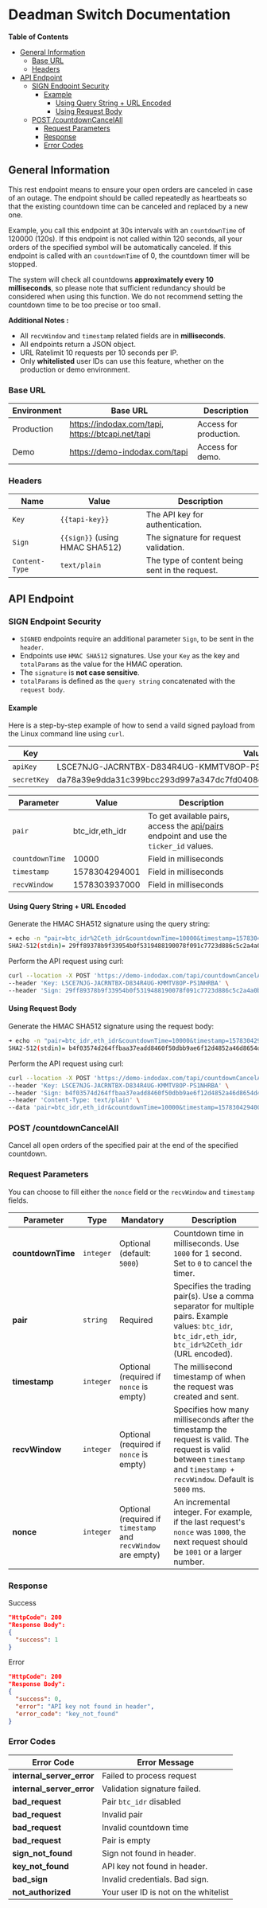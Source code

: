 # Deadman Switch Documentation

**Table of Contents**
- [General Information](#general-information)
	- [Base URL](#base-url)
    - [Headers](#headers)
- [API Endpoint](#api-endpoint)
    - [SIGN Endpoint Security ](#sign-endpoint-security)
        - [Example](#example)
            - [Using Query String + URL Encoded](#using-query-string--url-encoded)
            - [Using Request Body](#using-request-body)
    - [POST /countdownCancelAll](#post-countdowncancelall)
        - [Request Parameters](#request-parameters)
        - [Response](#response)
        - [Error Codes](#error-codes)

## General Information
This rest endpoint means to ensure your open orders are canceled in case of an outage. The endpoint should be called repeatedly as heartbeats so that the existing countdown time can be canceled and replaced by a new one.

Example, you call this endpoint at 30s intervals with an `countdownTime` of 120000 (120s). If this endpoint is not called within 120 seconds, all your orders of the specified symbol will be automatically canceled. If this endpoint is called with an `countdownTime` of 0, the countdown timer will be stopped.

The system will check all countdowns **approximately every 10 milliseconds**, so please note that sufficient redundancy should be considered when using this function. We do not recommend setting the countdown time to be too precise or too small.

**Additional Notes :** 
* All `recvWindow` and `timestamp` related fields are in **milliseconds**.
* All endpoints return a JSON object.
* URL Ratelimit 10 requests per 10 seconds per IP.
* Only **whitelisted** user IDs can use this feature, whether on the production or demo environment.

### Base URL
| **Environment**  | **Base URL**               | **Description**												|
| ---------------- | ------------------------------ | --------------------------------------------------------------------------------------------------------- |
| Production       | https://indodax.com/tapi, https://btcapi.net/tapi     | Access for production. |
| Demo             | https://demo-indodax.com/tapi | Access for demo. |

### Headers

| Name         | Value                                  | Description                                     |
| ---------------| -------------------------------------- | ----------------------------------------------- |
| `Key`        | `{{tapi-key}}`                         | The API key for authentication.                |
| `Sign`       | `{{sign}}` (using HMAC SHA512)         | The signature for request validation.          |
| `Content-Type` | `text/plain`                           | The type of content being sent in the request. |

## API Endpoint 

### SIGN Endpoint Security 
* `SIGNED` endpoints require an additional parameter `Sign`, to be
  sent in the  `header`.
* Endpoints use `HMAC SHA512` signatures.
  Use your `Key` as the key and `totalParams` as the value for the HMAC operation.
* The `signature` is **not case sensitive**.
* `totalParams` is defined as the `query string` concatenated with the
  `request body`. 

#### **Example**
Here is a step-by-step example of how to send a vaild signed payload from the
Linux command line using `curl`.

| Key | Value 
|--|--|
| `apiKey` | LSCE7NJG-JACRNTBX-D834R4UG-KMMTV8OP-PS1NHRBA 
| `secretKey` | da78a39e9dda31c399bcc293d997a347dc7fd0408cb5151931243a302b273ec3238510ea61e11f7c 

| Parameter | Value | Description |
|--|--|--|
|`pair`| btc_idr,eth_idr | To get available pairs, access the [api/pairs](./Public-RestAPI.md#pairs) endpoint and use the `ticker_id` values.
|`countdownTime`| 10000| Field in milliseconds
|`timestamp`| 1578304294001 | Field in milliseconds
|`recvWindow`| 1578303937000 | Field in milliseconds

#### **Using Query String + URL Encoded**

Generate the HMAC SHA512 signature using the query string:

```bash
➜ echo -n "pair=btc_idr%2Ceth_idr&countdownTime=10000&timestamp=1578304294001&recvWindow=1578303937000" | openssl dgst -sha512 -hmac "da78a39e9dda31c399bcc293d997a347dc7fd0408cb5151931243a302b273ec3238510ea61e11f7c"
SHA2-512(stdin)= 29ff89378b9f33954b0f5319488190078f091c7723d886c5c2a4a0b06ef793d7d3b99155d63410203a21355e5e2757cb4e566adbd67ec37b8257a68d8c72877c
```
Perform the API request using curl:
```bash
curl --location -X POST 'https://demo-indodax.com/tapi/countdownCancelAll?pair=btc_idr%2Ceth_idr&countdownTime=10000&timestamp=1578304294001&recvWindow=1578303937000' \
--header 'Key: LSCE7NJG-JACRNTBX-D834R4UG-KMMTV8OP-PS1NHRBA' \
--header 'Sign: 29ff89378b9f33954b0f5319488190078f091c7723d886c5c2a4a0b06ef793d7d3b99155d63410203a21355e5e2757cb4e566adbd67ec37b8257a68d8c72877c'
```

#### **Using Request Body**
Generate the HMAC SHA512 signature using the request body:
```bash
➜ echo -n "pair=btc_idr,eth_idr&countdownTime=10000&timestamp=1578304294001&recvWindow=1578303937000" | openssl dgst -sha512 -hmac "da78a39e9dda31c399bcc293d997a347dc7fd0408cb5151931243a302b273ec3238510ea61e11f7c"
SHA2-512(stdin)= b4f03574d264ffbaa37eadd8460f50dbb9ae6f12d4852a46d8654d472838aaa1de99248e958c904333e61738a00462d49f32bcd3258d8a3defca8c73b8d60d09
```
Perform the API request using curl:

```bash
curl --location -X POST 'https://demo-indodax.com/tapi/countdownCancelAll' \
--header 'Key: LSCE7NJG-JACRNTBX-D834R4UG-KMMTV8OP-PS1NHRBA' \
--header 'Sign: b4f03574d264ffbaa37eadd8460f50dbb9ae6f12d4852a46d8654d472838aaa1de99248e958c904333e61738a00462d49f32bcd3258d8a3defca8c73b8d60d09' \
--header 'Content-Type: text/plain' \
--data 'pair=btc_idr,eth_idr&countdownTime=10000&timestamp=1578304294001&recvWindow=1578303937000'
```

### POST /countdownCancelAll 
Cancel all open orders of the specified pair at the end of the specified countdown.

### **Request Parameters**

You can choose to fill either the `nonce` field or the `recvWindow` and `timestamp` fields.

| Parameter       | Type                                         | Mandatory | Description                                                                                                                                                      |
| --------------- | -------------------------------------------- | ---------------------------------------------------------------------------------------------------------------------------------------------------------------- | --------- |
| **countdownTime** | `integer` | Optional (default: `5000`) | Countdown time in milliseconds. Use `1000` for 1 second. Set to `0` to cancel the timer.                                                                          |
| **pair**          | `string` | Required | Specifies the trading pair(s). Use a comma separator for multiple pairs. Example values: `btc_idr`, `btc_idr,eth_idr`, `btc_idr%2Ceth_idr` (URL encoded).        |
| **timestamp**     |   `integer`    | Optional (required if `nonce` is empty) | The millisecond timestamp of when the request was created and sent.                                                                                               |
| **recvWindow**    |   `integer`    | Optional (required if `nonce` is empty) | Specifies how many milliseconds after the timestamp the request is valid. The request is valid between `timestamp` and `timestamp + recvWindow`. Default is `5000` ms. |
| **nonce**         | `integer` | Optional (required if `timestamp` and `recvWindow` are empty) | An incremental integer. For example, if the last request's `nonce` was `1000`, the next request should be `1001` or a larger number.    

### **Response**
Success
```json
"HttpCode": 200
"Response Body":
{
  "success": 1
}
```
Error
```json
"HttpCode": 200
"Response Body":
{
  "success": 0,
  "error": "API key not found in header",
  "error_code": "key_not_found"
}
```
### **Error Codes**
| Error Code              | Error Message                              |
| ----------------------- | ------------------------------------------ |
| **internal_server_error** | Failed to process request                  |
| **internal_server_error** | Validation signature failed.               |
| **bad_request**           | Pair `btc_idr` disabled                    |
| **bad_request**           | Invalid pair                               |
| **bad_request**           | Invalid countdown time                     |
| **bad_request**           | Pair is empty                              |
| **sign_not_found**        | Sign not found in header.                  |
| **key_not_found**         | API key not found in header.               |
| **bad_sign**              | Invalid credentials. Bad sign.             |
| **not_authorized**        | Your user ID is not on the whitelist       |
